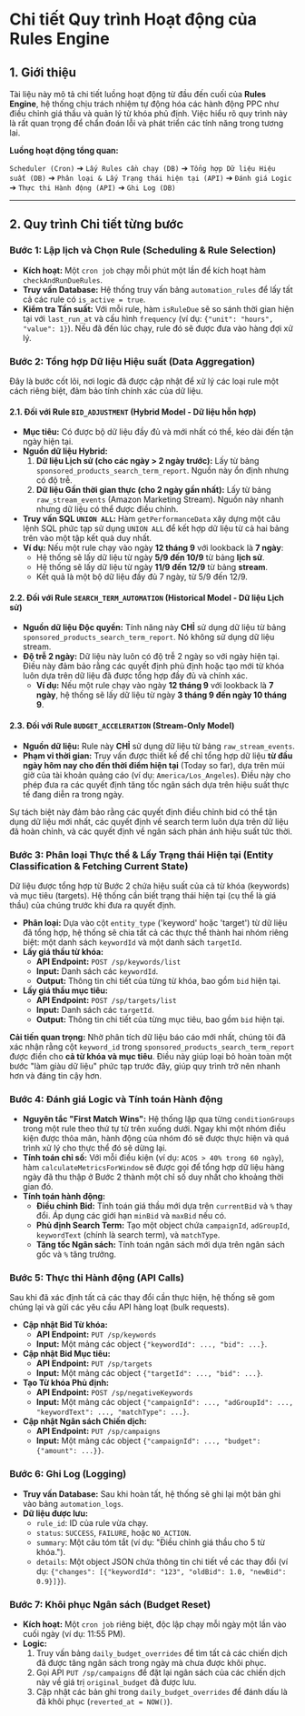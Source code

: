 # Chi tiết Quy trình Hoạt động của Rules Engine

## 1. Giới thiệu

Tài liệu này mô tả chi tiết luồng hoạt động từ đầu đến cuối của **Rules Engine**, hệ thống chịu trách nhiệm tự động hóa các hành động PPC như điều chỉnh giá thầu và quản lý từ khóa phủ định. Việc hiểu rõ quy trình này là rất quan trọng để chẩn đoán lỗi và phát triển các tính năng trong tương lai.

**Luồng hoạt động tổng quan:**

`Scheduler (Cron)` ➔ `Lấy Rules cần chạy (DB)` ➔ `Tổng hợp Dữ liệu Hiệu suất (DB)` ➔ `Phân loại & Lấy Trạng thái hiện tại (API)` ➔ `Đánh giá Logic` ➔ `Thực thi Hành động (API)` ➔ `Ghi Log (DB)`

---

## 2. Quy trình Chi tiết từng bước

### Bước 1: Lập lịch và Chọn Rule (Scheduling & Rule Selection)

-   **Kích hoạt:** Một `cron job` chạy mỗi phút một lần để kích hoạt hàm `checkAndRunDueRules`.
-   **Truy vấn Database:** Hệ thống truy vấn bảng `automation_rules` để lấy tất cả các rule có `is_active = true`.
-   **Kiểm tra Tần suất:** Với mỗi rule, hàm `isRuleDue` sẽ so sánh thời gian hiện tại với `last_run_at` và cấu hình `frequency` (ví dụ: `{"unit": "hours", "value": 1}`). Nếu đã đến lúc chạy, rule đó sẽ được đưa vào hàng đợi xử lý.

### Bước 2: Tổng hợp Dữ liệu Hiệu suất (Data Aggregation)

Đây là bước cốt lõi, nơi logic đã được cập nhật để xử lý các loại rule một cách riêng biệt, đảm bảo tính chính xác của dữ liệu.

#### 2.1. Đối với Rule `BID_ADJUSTMENT` (Hybrid Model - Dữ liệu hỗn hợp)
-   **Mục tiêu:** Có được bộ dữ liệu đầy đủ và mới nhất có thể, kéo dài đến tận ngày hiện tại.
-   **Nguồn dữ liệu Hybrid:**
    1.  **Dữ liệu Lịch sử (cho các ngày > 2 ngày trước):** Lấy từ bảng `sponsored_products_search_term_report`. Nguồn này ổn định nhưng có độ trễ.
    2.  **Dữ liệu Gần thời gian thực (cho 2 ngày gần nhất):** Lấy từ bảng `raw_stream_events` (Amazon Marketing Stream). Nguồn này nhanh nhưng dữ liệu có thể được điều chỉnh.
-   **Truy vấn SQL `UNION ALL`:** Hàm `getPerformanceData` xây dựng một câu lệnh SQL phức tạp sử dụng `UNION ALL` để kết hợp dữ liệu từ cả hai bảng trên vào một tập kết quả duy nhất.
-   **Ví dụ:** Nếu một rule chạy vào ngày **12 tháng 9** với lookback là **7 ngày**:
    -   Hệ thống sẽ lấy dữ liệu từ ngày **5/9 đến 10/9** từ bảng **lịch sử**.
    -   Hệ thống sẽ lấy dữ liệu từ ngày **11/9 đến 12/9** từ bảng **stream**.
    -   Kết quả là một bộ dữ liệu đầy đủ 7 ngày, từ 5/9 đến 12/9.

#### 2.2. Đối với Rule `SEARCH_TERM_AUTOMATION` (Historical Model - Dữ liệu Lịch sử)
-   **Nguồn dữ liệu Độc quyền:** Tính năng này **CHỈ** sử dụng dữ liệu từ bảng `sponsored_products_search_term_report`. Nó không sử dụng dữ liệu stream.
-   **Độ trễ 2 ngày:** Dữ liệu này luôn có độ trễ 2 ngày so với ngày hiện tại. Điều này đảm bảo rằng các quyết định phủ định hoặc tạo mới từ khóa luôn dựa trên dữ liệu đã được tổng hợp đầy đủ và chính xác.
    -   **Ví dụ:** Nếu một rule chạy vào ngày **12 tháng 9** với lookback là **7 ngày**, hệ thống sẽ lấy dữ liệu từ ngày **3 tháng 9 đến ngày 10 tháng 9**.

#### 2.3. Đối với Rule `BUDGET_ACCELERATION` (Stream-Only Model)
-   **Nguồn dữ liệu:** Rule này **CHỈ** sử dụng dữ liệu từ bảng `raw_stream_events`.
-   **Phạm vi thời gian:** Truy vấn được thiết kế để chỉ tổng hợp dữ liệu **từ đầu ngày hôm nay cho đến thời điểm hiện tại** (Today so far), dựa trên múi giờ của tài khoản quảng cáo (ví dụ: `America/Los_Angeles`). Điều này cho phép đưa ra các quyết định tăng tốc ngân sách dựa trên hiệu suất thực tế đang diễn ra trong ngày.

Sự tách biệt này đảm bảo rằng các quyết định điều chỉnh bid có thể tận dụng dữ liệu mới nhất, các quyết định về search term luôn dựa trên dữ liệu đã hoàn chỉnh, và các quyết định về ngân sách phản ánh hiệu suất tức thời.

### Bước 3: Phân loại Thực thể & Lấy Trạng thái Hiện tại (Entity Classification & Fetching Current State)

Dữ liệu được tổng hợp từ Bước 2 chứa hiệu suất của cả từ khóa (keywords) và mục tiêu (targets). Hệ thống cần biết trạng thái hiện tại (cụ thể là giá thầu) của chúng trước khi đưa ra quyết định.

-   **Phân loại:** Dựa vào cột `entity_type` ('keyword' hoặc 'target') từ dữ liệu đã tổng hợp, hệ thống sẽ chia tất cả các thực thể thành hai nhóm riêng biệt: một danh sách `keywordId` và một danh sách `targetId`.
-   **Lấy giá thầu từ khóa:**
    -   **API Endpoint:** `POST /sp/keywords/list`
    -   **Input:** Danh sách các `keywordId`.
    -   **Output:** Thông tin chi tiết của từng từ khóa, bao gồm `bid` hiện tại.
-   **Lấy giá thầu mục tiêu:**
    -   **API Endpoint:** `POST /sp/targets/list`
    -   **Input:** Danh sách các `targetId`.
    -   **Output:** Thông tin chi tiết của từng mục tiêu, bao gồm `bid` hiện tại.

**Cải tiến quan trọng:** Nhờ phân tích dữ liệu báo cáo mới nhất, chúng tôi đã xác nhận rằng cột `keyword_id` trong `sponsored_products_search_term_report` được điền cho **cả từ khóa và mục tiêu**. Điều này giúp loại bỏ hoàn toàn một bước "làm giàu dữ liệu" phức tạp trước đây, giúp quy trình trở nên nhanh hơn và đáng tin cậy hơn.

### Bước 4: Đánh giá Logic và Tính toán Hành động

-   **Nguyên tắc "First Match Wins":** Hệ thống lặp qua từng `conditionGroups` trong một rule theo thứ tự từ trên xuống dưới. Ngay khi một nhóm điều kiện được thỏa mãn, hành động của nhóm đó sẽ được thực hiện và quá trình xử lý cho thực thể đó sẽ dừng lại.
-   **Tính toán chỉ số:** Với mỗi điều kiện (ví dụ: `ACOS > 40% trong 60 ngày`), hàm `calculateMetricsForWindow` sẽ được gọi để tổng hợp dữ liệu hàng ngày đã thu thập ở Bước 2 thành một chỉ số duy nhất cho khoảng thời gian đó.
-   **Tính toán hành động:**
    -   **Điều chỉnh Bid:** Tính toán giá thầu mới dựa trên `currentBid` và `%` thay đổi. Áp dụng các giới hạn `minBid` và `maxBid` nếu có.
    -   **Phủ định Search Term:** Tạo một object chứa `campaignId`, `adGroupId`, `keywordText` (chính là search term), và `matchType`.
    -   **Tăng tốc Ngân sách:** Tính toán ngân sách mới dựa trên ngân sách gốc và `%` tăng trưởng.

### Bước 5: Thực thi Hành động (API Calls)

Sau khi đã xác định tất cả các thay đổi cần thực hiện, hệ thống sẽ gom chúng lại và gửi các yêu cầu API hàng loạt (bulk requests).

-   **Cập nhật Bid Từ khóa:**
    -   **API Endpoint:** `PUT /sp/keywords`
    -   **Input:** Một mảng các object `{"keywordId": ..., "bid": ...}`.
-   **Cập nhật Bid Mục tiêu:**
    -   **API Endpoint:** `PUT /sp/targets`
    -   **Input:** Một mảng các object `{"targetId": ..., "bid": ...}`.
-   **Tạo Từ khóa Phủ định:**
    -   **API Endpoint:** `POST /sp/negativeKeywords`
    -   **Input:** Một mảng các object `{"campaignId": ..., "adGroupId": ..., "keywordText": ..., "matchType": ...}`.
-   **Cập nhật Ngân sách Chiến dịch:**
    -   **API Endpoint:** `PUT /sp/campaigns`
    -   **Input:** Một mảng các object `{"campaignId": ..., "budget": {"amount": ...}}`.

### Bước 6: Ghi Log (Logging)

-   **Truy vấn Database:** Sau khi hoàn tất, hệ thống sẽ ghi lại một bản ghi vào bảng `automation_logs`.
-   **Dữ liệu được lưu:**
    -   `rule_id`: ID của rule vừa chạy.
    -   `status`: `SUCCESS`, `FAILURE`, hoặc `NO_ACTION`.
    -   `summary`: Một câu tóm tắt (ví dụ: "Điều chỉnh giá thầu cho 5 từ khóa.").
    -   `details`: Một object JSON chứa thông tin chi tiết về các thay đổi (ví dụ: `{"changes": [{"keywordId": "123", "oldBid": 1.0, "newBid": 0.9}]}`).

### Bước 7: Khôi phục Ngân sách (Budget Reset)

-   **Kích hoạt:** Một `cron job` riêng biệt, độc lập chạy mỗi ngày một lần vào cuối ngày (ví dụ: 11:55 PM).
-   **Logic:**
    1. Truy vấn bảng `daily_budget_overrides` để tìm tất cả các chiến dịch đã được tăng ngân sách trong ngày mà chưa được khôi phục.
    2. Gọi API `PUT /sp/campaigns` để đặt lại ngân sách của các chiến dịch này về giá trị `original_budget` đã được lưu.
    3. Cập nhật các bản ghi trong `daily_budget_overrides` để đánh dấu là đã khôi phục (`reverted_at = NOW()`).